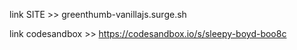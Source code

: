 


link SITE >>
greenthumb-vanillajs.surge.sh

link codesandbox >>
https://codesandbox.io/s/sleepy-boyd-boo8c